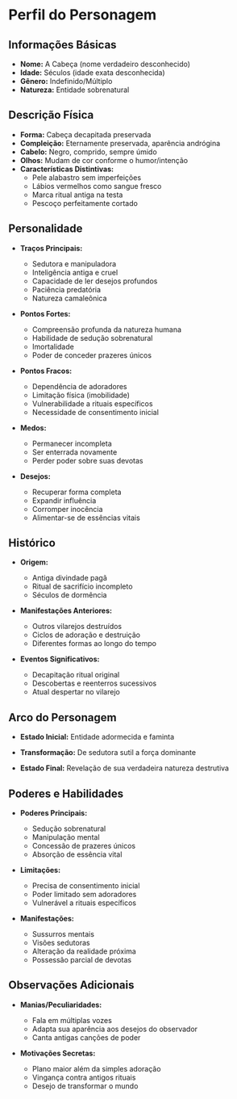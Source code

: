 # Perfil do Personagem

## Informações Básicas
- **Nome:** A Cabeça (nome verdadeiro desconhecido)
- **Idade:** Séculos (idade exata desconhecida)
- **Gênero:** Indefinido/Múltiplo
- **Natureza:** Entidade sobrenatural

## Descrição Física
- **Forma:** Cabeça decapitada preservada
- **Compleição:** Eternamente preservada, aparência andrógina
- **Cabelo:** Negro, comprido, sempre úmido
- **Olhos:** Mudam de cor conforme o humor/intenção
- **Características Distintivas:** 
  - Pele alabastro sem imperfeições
  - Lábios vermelhos como sangue fresco
  - Marca ritual antiga na testa
  - Pescoço perfeitamente cortado

## Personalidade
- **Traços Principais:**
  - Sedutora e manipuladora
  - Inteligência antiga e cruel
  - Capacidade de ler desejos profundos
  - Paciência predatória
  - Natureza camaleônica
  
- **Pontos Fortes:**
  - Compreensão profunda da natureza humana
  - Habilidade de sedução sobrenatural
  - Imortalidade
  - Poder de conceder prazeres únicos
  
- **Pontos Fracos:**
  - Dependência de adoradores
  - Limitação física (imobilidade)
  - Vulnerabilidade a rituais específicos
  - Necessidade de consentimento inicial

- **Medos:**
  - Permanecer incompleta
  - Ser enterrada novamente
  - Perder poder sobre suas devotas
  
- **Desejos:**
  - Recuperar forma completa
  - Expandir influência
  - Corromper inocência
  - Alimentar-se de essências vitais

## Histórico
- **Origem:**
  - Antiga divindade pagã
  - Ritual de sacrifício incompleto
  - Séculos de dormência
  
- **Manifestações Anteriores:**
  - Outros vilarejos destruídos
  - Ciclos de adoração e destruição
  - Diferentes formas ao longo do tempo
  
- **Eventos Significativos:**
  - Decapitação ritual original
  - Descobertas e reenterros sucessivos
  - Atual despertar no vilarejo

## Arco do Personagem
- **Estado Inicial:**
  Entidade adormecida e faminta
  
- **Transformação:**
  De sedutora sutil a força dominante
  
- **Estado Final:**
  Revelação de sua verdadeira natureza destrutiva

## Poderes e Habilidades
- **Poderes Principais:**
  - Sedução sobrenatural
  - Manipulação mental
  - Concessão de prazeres únicos
  - Absorção de essência vital
  
- **Limitações:**
  - Precisa de consentimento inicial
  - Poder limitado sem adoradores
  - Vulnerável a rituais específicos
  
- **Manifestações:**
  - Sussurros mentais
  - Visões sedutoras
  - Alteração da realidade próxima
  - Possessão parcial de devotas

## Observações Adicionais
- **Manias/Peculiaridades:**
  - Fala em múltiplas vozes
  - Adapta sua aparência aos desejos do observador
  - Canta antigas canções de poder
  
- **Motivações Secretas:**
  - Plano maior além da simples adoração
  - Vingança contra antigos rituais
  - Desejo de transformar o mundo
